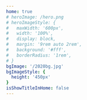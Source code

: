 ```yaml
---
home: true
# heroImage: /hero.png
# heroImageStyle: {
#   maxWidth: '600px',
#   width: '100%',
#   display: block,
#   margin: '9rem auto 2rem',
#   background: '#fff',
#   borderRadius: '1rem',
# }
bgImage: '/2020bg.jpg'
bgImageStyle: {
  height: '450px'
}
isShowTitleInHome: false
---
```

